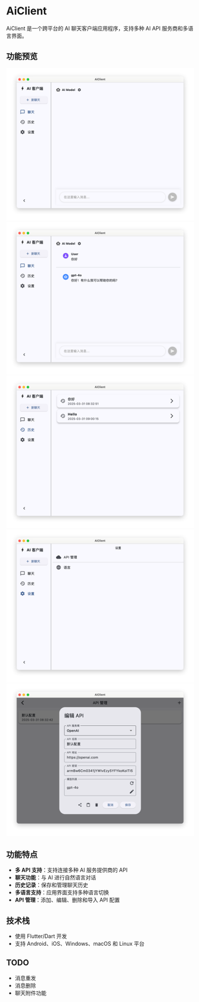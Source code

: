 # AiClient

AiClient 是一个跨平台的 AI 聊天客户端应用程序，支持多种 AI API 服务商和多语言界面。

## 功能预览
![image](/README/home.png)
![image](/README/chat.png) 
![image](/README/history.png) 
![image](/README/setting.png)
![image](/README/setting_api.png)

## 功能特点

- **多 API 支持**：支持连接多种 AI 服务提供商的 API
- **聊天功能**：与 AI 进行自然语言对话
- **历史记录**：保存和管理聊天历史
- **多语言支持**：应用界面支持多种语言切换
- **API 管理**：添加、编辑、删除和导入 API 配置

## 技术栈

- 使用 Flutter/Dart 开发
- 支持 Android、iOS、Windows、macOS 和 Linux 平台

## TODO

- 消息重发
- 消息删除
- 聊天附件功能
